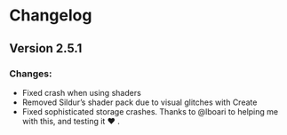 # Changelog

## Version 2.5.1

### Changes:
* Fixed crash when using shaders
* Removed Sildur’s shader pack due to visual glitches with Create
* Fixed sophisticated storage crashes. Thanks to @lboari to helping me with this, and testing it :heart: .